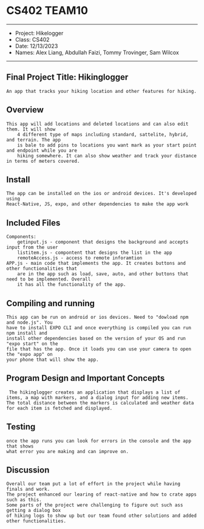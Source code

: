 # CS402 TEAM10
*****************************************************************
* Project: Hikelogger
* Class: CS402
* Date: 12/13/2023
* Names: Alex Liang, Abdullah Faizi, Tommy Trovinger, Sam Wilcox
*****************************************************************
## Final Project Title: Hikinglogger
    An app that tracks your hiking location and other features for hiking.

## Overview
    This app will add locations and deleted locations and can also edit them. It will show 
        4 different type of maps including standard, sattelite, hybrid, and terrain. The app
        is bale to add pins to locations you want mark as your start point and endpoint while you are 
        hiking somewhere. It can also show weather and track your distance in terms of meters covered.
## Install
    The app can be installed on the ios or android devices. It's developed using 
    React-Native, JS, expo, and other dependencies to make the app work
## Included Files
    Components:
        getinput.js - component that designs the background and accepts input from the user
        listitem.js - compontent that designs the list in the app
        remoteAccess.js - access to remote inforamtion 
    APP.js - main code that implements the app. It creates buttons and other functionalities that 
        are in the app such as load, save, auto, and other buttons that need to be implemented. Overall
        it has all the functionality of the app.
##  Compiling and running
    This app can be run on android or ios devices. Need to "dowload npm and node.js". You 
    have to install EXPO CLI and once everything is compiled you can run npm install and 
    install other dependencies based on the version of your OS and run "expo start" on the 
    file that has the app. Once it loads you can use your camera to open the "expo app" on 
    your phone that will show the app. 
## Program Design and Important Concepts
     The hikinglogger creates an application that displays a list of items, a map with markers, and a dialog input for adding new items. The total distance between the markers is calculated and weather data for each item is fetched and displayed.
## Testing 
    once the app runs you can look for errors in the console and the app that shows 
    what error you are making and can improve on.
## Discussion
    Overall our team put a lot of effort in the project while having finals and work.
    The project enhanced our learing of react-native and how to crate apps such as this. 
    Some parts of the project were challenging to figure out such ass getting a dialog box 
    of hiking logs to show up but our team found other solutions and added other functionalities.

